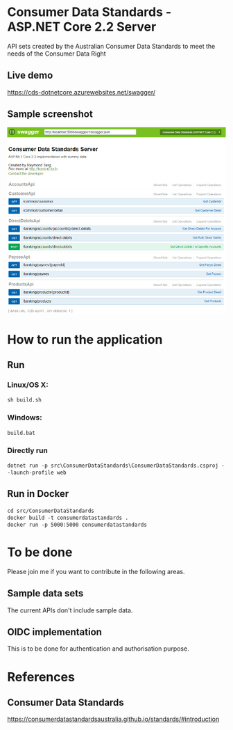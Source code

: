 # Consumer Data Standards - ASP.NET Core 2.2 Server

API sets created by the Australian Consumer Data Standards to meet the needs of the Consumer Data Right

## Live demo
https://cds-dotnetcore.azurewebsites.net/swagger/ 

## Sample screenshot
![sample screenshot][sample-screenshot]


# How to run the application

## Run

### Linux/OS X:

```
sh build.sh
```

### Windows:

```
build.bat
```

### Directly run
```
dotnet run -p src\ConsumerDataStandards\ConsumerDataStandards.csproj --launch-profile web
```

## Run in Docker

```
cd src/ConsumerDataStandards
docker build -t consumerdatastandards .
docker run -p 5000:5000 consumerdatastandards
```

# To be done
Please join me if you want to contribute in the following areas.

## Sample data sets
The current APIs don't include sample data. 

## OIDC implementation
This is to be done for authentication and authorisation purpose. 

# References
## Consumer Data Standards
https://consumerdatastandardsaustralia.github.io/standards/#introduction

[sample-screenshot]: img/sample-api-website.PNG "sample screenshot"